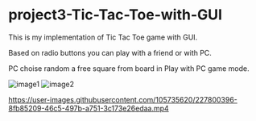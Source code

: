 # project3-Tic-Tac-Toe-with-GUI

This is my implementation of Tic Tac Toe game with GUI.  

Based on radio buttons you can play with a friend or with PC.  

PC choise random a free square from board in Play with PC game mode.  


![image1](https://user-images.githubusercontent.com/105735620/226990564-1fb485c0-feb4-4761-a3d1-3012b21e843e.PNG)
![image2](https://user-images.githubusercontent.com/105735620/226990574-47bbd59b-97ef-45b7-aeb8-9ba522ee9862.PNG)  

https://user-images.githubusercontent.com/105735620/227800396-8fb85209-46c5-497b-a751-3c173e26edaa.mp4
